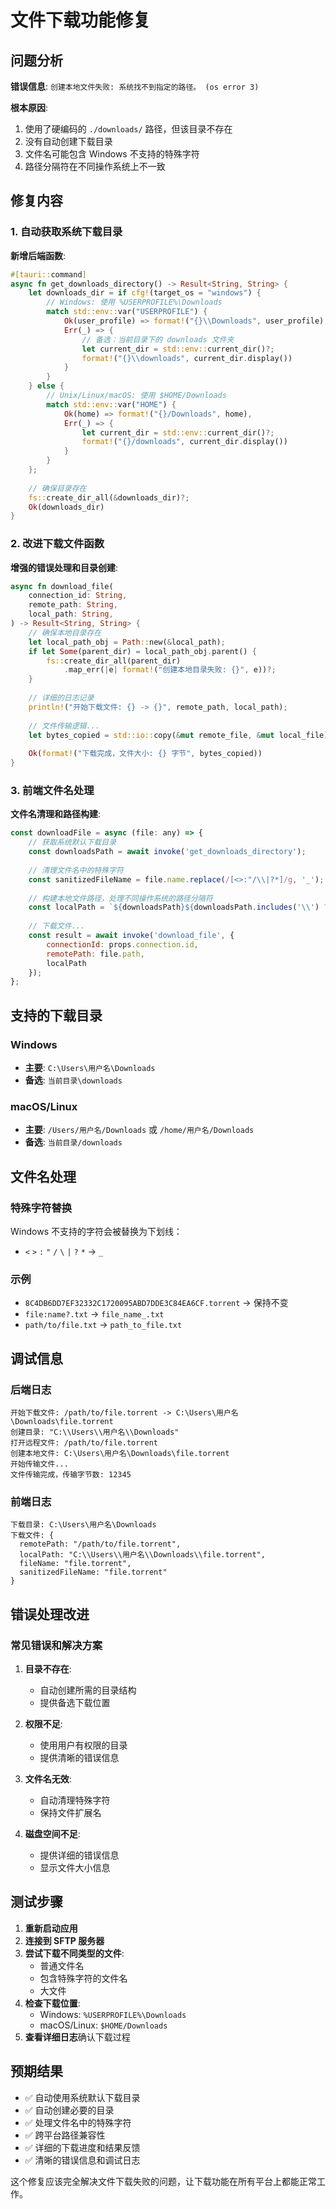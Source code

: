 # 文件下载功能修复

## 问题分析

**错误信息**: `创建本地文件失败: 系统找不到指定的路径。 (os error 3)`

**根本原因**:
1. 使用了硬编码的 `./downloads/` 路径，但该目录不存在
2. 没有自动创建下载目录
3. 文件名可能包含 Windows 不支持的特殊字符
4. 路径分隔符在不同操作系统上不一致

## 修复内容

### 1. 自动获取系统下载目录

**新增后端函数**:
```rust
#[tauri::command]
async fn get_downloads_directory() -> Result<String, String> {
    let downloads_dir = if cfg!(target_os = "windows") {
        // Windows: 使用 %USERPROFILE%\Downloads
        match std::env::var("USERPROFILE") {
            Ok(user_profile) => format!("{}\\Downloads", user_profile),
            Err(_) => {
                // 备选：当前目录下的 downloads 文件夹
                let current_dir = std::env::current_dir()?;
                format!("{}\\downloads", current_dir.display())
            }
        }
    } else {
        // Unix/Linux/macOS: 使用 $HOME/Downloads
        match std::env::var("HOME") {
            Ok(home) => format!("{}/Downloads", home),
            Err(_) => {
                let current_dir = std::env::current_dir()?;
                format!("{}/downloads", current_dir.display())
            }
        }
    };
    
    // 确保目录存在
    fs::create_dir_all(&downloads_dir)?;
    Ok(downloads_dir)
}
```

### 2. 改进下载文件函数

**增强的错误处理和目录创建**:
```rust
async fn download_file(
    connection_id: String,
    remote_path: String,
    local_path: String,
) -> Result<String, String> {
    // 确保本地目录存在
    let local_path_obj = Path::new(&local_path);
    if let Some(parent_dir) = local_path_obj.parent() {
        fs::create_dir_all(parent_dir)
            .map_err(|e| format!("创建本地目录失败: {}", e))?;
    }
    
    // 详细的日志记录
    println!("开始下载文件: {} -> {}", remote_path, local_path);
    
    // 文件传输逻辑...
    let bytes_copied = std::io::copy(&mut remote_file, &mut local_file)?;
    
    Ok(format!("下载完成，文件大小: {} 字节", bytes_copied))
}
```

### 3. 前端文件名处理

**文件名清理和路径构建**:
```javascript
const downloadFile = async (file: any) => {
    // 获取系统默认下载目录
    const downloadsPath = await invoke('get_downloads_directory');
    
    // 清理文件名中的特殊字符
    const sanitizedFileName = file.name.replace(/[<>:"/\\|?*]/g, '_');
    
    // 构建本地文件路径，处理不同操作系统的路径分隔符
    const localPath = `${downloadsPath}${downloadsPath.includes('\\') ? '\\' : '/'}${sanitizedFileName}`;
    
    // 下载文件...
    const result = await invoke('download_file', {
        connectionId: props.connection.id,
        remotePath: file.path,
        localPath
    });
};
```

## 支持的下载目录

### Windows
- **主要**: `C:\Users\用户名\Downloads`
- **备选**: `当前目录\downloads`

### macOS/Linux
- **主要**: `/Users/用户名/Downloads` 或 `/home/用户名/Downloads`
- **备选**: `当前目录/downloads`

## 文件名处理

### 特殊字符替换
Windows 不支持的字符会被替换为下划线：
- `<` `>` `:` `"` `/` `\` `|` `?` `*` → `_`

### 示例
- `8C4DB6DD7EF32332C1720095ABD7DDE3C84EA6CF.torrent` → 保持不变
- `file:name?.txt` → `file_name_.txt`
- `path/to/file.txt` → `path_to_file.txt`

## 调试信息

### 后端日志
```
开始下载文件: /path/to/file.torrent -> C:\Users\用户名\Downloads\file.torrent
创建目录: "C:\\Users\\用户名\\Downloads"
打开远程文件: /path/to/file.torrent
创建本地文件: C:\Users\用户名\Downloads\file.torrent
开始传输文件...
文件传输完成，传输字节数: 12345
```

### 前端日志
```
下载目录: C:\Users\用户名\Downloads
下载文件: {
  remotePath: "/path/to/file.torrent",
  localPath: "C:\\Users\\用户名\\Downloads\\file.torrent",
  fileName: "file.torrent",
  sanitizedFileName: "file.torrent"
}
```

## 错误处理改进

### 常见错误和解决方案

1. **目录不存在**:
   - 自动创建所需的目录结构
   - 提供备选下载位置

2. **权限不足**:
   - 使用用户有权限的目录
   - 提供清晰的错误信息

3. **文件名无效**:
   - 自动清理特殊字符
   - 保持文件扩展名

4. **磁盘空间不足**:
   - 提供详细的错误信息
   - 显示文件大小信息

## 测试步骤

1. **重新启动应用**
2. **连接到 SFTP 服务器**
3. **尝试下载不同类型的文件**:
   - 普通文件名
   - 包含特殊字符的文件名
   - 大文件
4. **检查下载位置**:
   - Windows: `%USERPROFILE%\Downloads`
   - macOS/Linux: `$HOME/Downloads`
5. **查看详细日志**确认下载过程

## 预期结果

- ✅ 自动使用系统默认下载目录
- ✅ 自动创建必要的目录
- ✅ 处理文件名中的特殊字符
- ✅ 跨平台路径兼容性
- ✅ 详细的下载进度和结果反馈
- ✅ 清晰的错误信息和调试日志

这个修复应该完全解决文件下载失败的问题，让下载功能在所有平台上都能正常工作。
